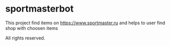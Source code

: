 # sportmasterbot

This project find items on https://www.sportmaster.ru and helps to user find shop with choosen items

All rights reserved.